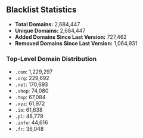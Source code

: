 ## Blacklist Statistics

- **Total Domains:** 2,684,447
- **Unique Domains:** 2,684,447
- **Added Domains Since Last Version:** 727,462
- **Removed Domains Since Last Version:** 1,064,931

### Top-Level Domain Distribution

-  `.com`: 1,229,297
-  `.org`: 229,692
-  `.net`: 170,693
-  `.shop`: 74,080
-  `.top`: 67,084
-  `.xyz`: 61,972
-  `.io`: 61,638
-  `.pl`: 48,779
-  `.info`: 44,616
-  `.fr`: 36,048
